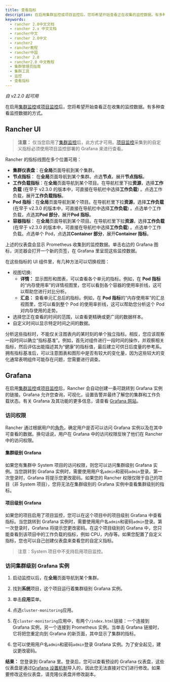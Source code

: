 ```yaml
---
title: 查看指标
description: 在启用集群监控或项目监控后，您将希望开始查看正在收集的监控数据。有多种查看监控数据的方式。
keywords:
  - rancher 2.0中文文档
  - rancher 2.x 中文文档
  - rancher中文
  - rancher 2.0中文
  - rancher2
  - rancher教程
  - rancher中国
  - rancher 2.0
  - rancher2.0 中文教程
  - 集群管理员指南
  - 集群工具
  - 监控
  - 查看指标
---
```


_自 v2.2.0 起可用_

在启用[集群监控](/docs/rancher2/cluster-admin/tools/monitoring/_index)或[项目监控](/docs/rancher2/project-admin/tools/monitoring/_index)后，您将希望开始查看正在收集的监控数据。有多种查看监控数据的方式。

## Rancher UI

> **注意：** 仅当您启用了[集群监控](/docs/rancher2/cluster-admin/tools/monitoring/_index)后，此方式才可用。[项目监控](/docs/rancher2/project-admin/tools/monitoring/_index)采集到的自定义指标必须使用项目监控部署的 Grafana 来进行查看。

Rancher 的指标线图在多个位置可用：

- **集群仪表盘**：在**全局**页面导航到某个集群。
- **节点指标**： 在**全局**页面导航到某个集群。点选**节点**，展开**节点指标**。
- **工作负载指标**：在**全局**页面导航到某个项目。在导航栏里下拉**资源**，选择**工作负载** (在早于 v2.3.0 的版本中，可直接在导航栏中选择**工作负载**) 。点选工作负载，展开**工作负载指标**。
- **Pod 指标**：在**全局**页面导航到某个项目。在导航栏里下拉**资源**，选择**工作负载** (在早于 v2.3.0 的版本中，可直接在导航栏中选择**工作负载**) 。点选单个工作负载，点选其**Pod 部分**，展开**Pod 指标**。
- **容器指标**： 在**全局**页面导航到某个项目。在导航栏里下拉**资源**，选择**工作负载** (在早于 v2.3.0 的版本中，可直接在导航栏中选择**工作负载**) 。点选单个工作负载。点选单个 Pod，点选其**Container 部分**，展开**Container 指标**。

上述的仪表盘会显示 Prometheus 收集到的监控数据。单击右边的 Grafana 图标，浏览器会打开一个新的页签，在 Grafana 里呈现这些监控数据。

在这些指标的 UI 组件里，有几种方法可以切换视图：

- 视图切换:
  - **详情：** 显示图形和图表，可以查看各个单元的指标。例如，在 **Pod 指标**的“内存使用率”的详情视图里，您可以看到各个容器的使用率折线，这可以帮助您进行对比分析。
  - **汇总：** 查看单元汇总后的指标。例如，在 **Pod 指标**的“内存使用率”的汇总视图里，您可以看到整个 Pod 的使用率折线，这可以帮助您分析这个 Pod 对内存使用的走势。
- 选择您正在查看的时间的范围，以查看更精确或更广阔的数据样本。
- 自定义时间以显示特定时间之间的数据。

分析这些指标时，不能仅关注图表内的某时刻的单个独立指标。相反，您应该观察一段时间以确立“指标基准”。例如，首先对组件进行一段时间的操作，并观察相关指标，然后评估出能描述其为“健康”的指标值，最后建立可供日后度量的参考系。拥有指标基准后，可以注意图表和图形中是否有较大的变化量，因为这些较大的变化通常表明组件可能存在问题，您需要进行调查。

## Grafana

在启用[集群监控](/docs/rancher2/cluster-admin/tools/monitoring/_index)或[项目监控](/docs/project-admin/tools/monitoring/_index)后，Rancher 会自动创建一条可跳转到 Grafana 实例的链接。Grafana 允许您查询，可视化，设置告警并最终了解您的集群和工作负载状态。有关 Grafana 及其功能的更多信息，请查看 [Grafana 网站](https://grafana.com/grafana)。

### 访问权限

Rancher 通过根据用户的[角色](/docs/rancher2/admin-settings/rbac/cluster-project-roles/_index)，确定用户是否可以访问 Grafana 实例以及在其中可查看的数据。换句话说，用户在 Grafana 中的访问权限反映了他们在 Rancher 中的访问权限。

#### 集群级别 Grafana

如果您有集群中 System 项目的访问权限，则您可以访问集群级别 Grafana 实例。当您跳转到 Grafana 实例时，需要使用用户名`admin`和密码`admin`登录。第一次登录时，Grafana 将提示您更改密码。如果您的 Rancher 权限仅限于自己的项目（非 System 项目），您将无法在集群级别的 Grafana 实例中查看集群级别的指标。

#### 项目级别 Grafana

如果您的项目启用了项目监控，您可以在这个项目中的项目级别 Grafana 中查看指标。当您跳转到 Grafana 实例时，需要使用用户名`admin`和密码`admin`登录。第一次登录时，Grafana 将提示您更改密码。在这个项目级别的 Grafana 中，您只能查看到该项目中的工作负载的指标，例如 CPU，内存等。如果您配置了自定义指标，您也可以自己创建仪表盘来查看您的自定义指标。

> 注意：System 项目中不支持启用项目监控。

### 访问集群级别 Grafana 实例

1. 启动监控以后，在**全局**页面导航到某个集群。

1. 找到**系统**项目，这个项目运行着集群级别 Grafana 实例。

1. 单击**应用**菜单。

1. 点选`cluster-monitoring`应用。

1. 在`cluster-monitoring`应用中，有两个`/index.html`链接：一个连接到 Grafana 实例，另一个连接到 Prometheus 实例。当单击 Grafana 链接时，它将把您重定向到 Grafana 的新页面，其中显示了集群的指标。

1. 您可以使用用户名`admin`和密码`admin`登录 Grafana 实例。为了安全起见，建议更改密码。

**结果：** 您登录到 Grafana 里。登录后，您可以查看预设的 Grafana 仪表盘，这些仪表盘是通过[Grafana 设置机制](http://docs.grafana.org/administration/provisioning/#dashboards)导入的，因此您无法直接对它们进行修改。如果要修改这些仪表盘，请克隆仪表盘并修改副本。
